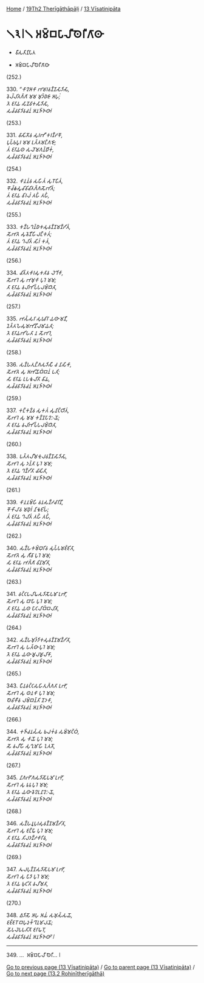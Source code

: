 
[Home](/) / [19Th2 Therīgāthāpāḷi](../../19Th2.md) / [13 Vīsatinipāta](../13.md)

# 𑁧𑁩𑁇𑁧 𑀅𑀫𑁆𑀩𑀧𑀸𑀮𑀻𑀣𑁂𑀭𑀻𑀕𑀸𑀣𑀸

* 𑀯𑀻𑀲𑀢𑀺𑀦𑀺𑀧𑀸𑀢

* 𑀅𑀫𑁆𑀩𑀧𑀸𑀮𑀻𑀣𑁂𑀭𑀻𑀕𑀸𑀣𑀸

(252.)

330\. _“𑀓𑀸𑀍𑀅𑀓𑀸 𑀪𑀫𑀭𑀯𑀡𑁆𑀡𑀲𑀸𑀤𑀺𑀲𑀸,_  
_𑀯𑁂𑀮𑁆𑀮𑀺𑀢𑀕𑁆𑀕𑀸 𑀫𑀫 𑀫𑀼𑀤𑁆𑀥𑀚𑀸 𑀅𑀳𑀼𑀁;_  
_𑀢𑁂 𑀚𑀭𑀸𑀬 𑀲𑀸𑀡𑀯𑀸𑀓𑀲𑀸𑀤𑀺𑀲𑀸,_  
_𑀲𑀘𑁆𑀘𑀯𑀸𑀤𑀺𑀯𑀘𑀦𑀁 𑀅𑀦𑀜𑁆𑀜𑀣𑀸𑁇_  


(253.)

331\. _𑀯𑀸𑀲𑀺𑀢𑁄𑀯 𑀲𑀼𑀭𑀪𑀻 𑀓𑀭𑀡𑁆𑀟𑀓𑁄,_  
_𑀧𑀼𑀧𑁆𑀨𑀧𑀽𑀭 𑀫𑀫 𑀉𑀢𑁆𑀢𑀫𑀗𑁆𑀕𑀚𑁄;_  
_𑀢𑀁 𑀚𑀭𑀸𑀬𑀣 𑀲𑀮𑁄𑀫𑀕𑀦𑁆𑀥𑀺𑀓𑀁,_  
_𑀲𑀘𑁆𑀘𑀯𑀸𑀤𑀺𑀯𑀘𑀦𑀁 𑀅𑀦𑀜𑁆𑀜𑀣𑀸𑁇_  


(254.)

332\. _𑀓𑀸𑀦𑀦𑀁𑀯 𑀲𑀳𑀺𑀢𑀁 𑀲𑀼𑀭𑁄𑀧𑀺𑀢𑀁,_  
_𑀓𑁄𑀘𑁆𑀙𑀲𑀽𑀘𑀺𑀯𑀺𑀘𑀺𑀢𑀕𑁆𑀕𑀲𑁄𑀪𑀺𑀢𑀁;_  
_𑀢𑀁 𑀚𑀭𑀸𑀬 𑀯𑀺𑀭𑀮𑀁 𑀢𑀳𑀺𑀁 𑀢𑀳𑀺𑀁,_  
_𑀲𑀘𑁆𑀘𑀯𑀸𑀤𑀺𑀯𑀘𑀦𑀁 𑀅𑀦𑀜𑁆𑀜𑀣𑀸𑁇_  


(255.)

333\. _𑀓𑀡𑁆𑀳𑀔𑀦𑁆𑀥𑀓𑀲𑀼𑀯𑀡𑁆𑀡𑀫𑀡𑁆𑀟𑀺𑀢𑀁,_  
_𑀲𑁄𑀪𑀢𑁂 𑀲𑀼𑀯𑁂𑀡𑀻𑀳𑀺𑀮𑀗𑁆𑀓𑀢𑀁;_  
_𑀢𑀁 𑀚𑀭𑀸𑀬 𑀔𑀮𑀺𑀢𑀁 𑀲𑀺𑀭𑀁 𑀓𑀢𑀁,_  
_𑀲𑀘𑁆𑀘𑀯𑀸𑀤𑀺𑀯𑀘𑀦𑀁 𑀅𑀦𑀜𑁆𑀜𑀣𑀸𑁇_  


(256.)

334\. _𑀘𑀺𑀢𑁆𑀢𑀓𑀸𑀭𑀲𑀼𑀓𑀢𑀸𑀯 𑀮𑁂𑀔𑀺𑀓𑀸,_  
_𑀲𑁄𑀪𑀭𑁂 𑀲𑀼 𑀪𑀫𑀼𑀓𑀸 𑀧𑀼𑀭𑁂 𑀫𑀫;_  
_𑀢𑀸 𑀚𑀭𑀸𑀬 𑀯𑀮𑀺𑀪𑀺𑀧𑁆𑀧𑀮𑀫𑁆𑀩𑀺𑀢𑀸,_  
_𑀲𑀘𑁆𑀘𑀯𑀸𑀤𑀺𑀯𑀘𑀦𑀁 𑀅𑀦𑀜𑁆𑀜𑀣𑀸𑁇_  


(257.)

335\. _𑀪𑀲𑁆𑀲𑀭𑀸 𑀲𑀼𑀭𑀼𑀘𑀺𑀭𑀸 𑀬𑀣𑀸 𑀫𑀡𑀻,_  
_𑀦𑁂𑀢𑁆𑀢𑀳𑁂𑀲𑀼𑀫𑀪𑀺𑀦𑀻𑀮𑀫𑀸𑀬𑀢𑀸;_  
_𑀢𑁂 𑀚𑀭𑀸𑀬𑀪𑀺𑀳𑀢𑀸 𑀦 𑀲𑁄𑀪𑀭𑁂,_  
_𑀲𑀘𑁆𑀘𑀯𑀸𑀤𑀺𑀯𑀘𑀦𑀁 𑀅𑀦𑀜𑁆𑀜𑀣𑀸𑁇_  


(258.)

336\. _𑀲𑀡𑁆𑀳𑀢𑀼𑀗𑁆𑀕𑀲𑀤𑀺𑀲𑀻 𑀘 𑀦𑀸𑀲𑀺𑀓𑀸,_  
_𑀲𑁄𑀪𑀢𑁂 𑀲𑀼 𑀅𑀪𑀺𑀬𑁄𑀩𑁆𑀩𑀦𑀁 𑀧𑀢𑀺;_  
_𑀲𑀸 𑀚𑀭𑀸𑀬 𑀉𑀧𑀓𑀽𑀮𑀺𑀢𑀸 𑀯𑀺𑀬,_  
_𑀲𑀘𑁆𑀘𑀯𑀸𑀤𑀺𑀯𑀘𑀦𑀁 𑀅𑀦𑀜𑁆𑀜𑀣𑀸𑁇_  


(259.)

337\. _𑀓𑀗𑁆𑀓𑀡𑀁𑀯 𑀲𑀼𑀓𑀢𑀁 𑀲𑀼𑀦𑀺𑀝𑁆𑀞𑀺𑀢𑀁,_  
_𑀲𑁄𑀪𑀭𑁂 𑀲𑀼 𑀫𑀫 𑀓𑀡𑁆𑀡𑀧𑀸𑀍𑀇𑀬𑁄;_  
_𑀢𑀸 𑀚𑀭𑀸𑀬 𑀯𑀮𑀺𑀪𑀺𑀧𑁆𑀧𑀮𑀫𑁆𑀩𑀺𑀢𑀸,_  
_𑀲𑀘𑁆𑀘𑀯𑀸𑀤𑀺𑀯𑀘𑀦𑀁 𑀅𑀦𑀜𑁆𑀜𑀣𑀸𑁇_  


(260.)

338\. _𑀧𑀢𑁆𑀢𑀮𑀻𑀫𑀓𑀼𑀮𑀯𑀡𑁆𑀡𑀲𑀸𑀤𑀺𑀲𑀸,_  
_𑀲𑁄𑀪𑀭𑁂 𑀲𑀼 𑀤𑀦𑁆𑀢𑀸 𑀧𑀼𑀭𑁂 𑀫𑀫;_  
_𑀢𑁂 𑀚𑀭𑀸𑀬 𑀔𑀡𑁆𑀟𑀺𑀢𑀸 𑀘𑀸𑀲𑀺𑀢𑀸,_  
_𑀲𑀘𑁆𑀘𑀯𑀸𑀤𑀺𑀯𑀘𑀦𑀁 𑀅𑀦𑀜𑁆𑀜𑀣𑀸𑁇_  


(261.)

339\. _𑀓𑀸𑀦𑀦𑀫𑁆𑀳𑀺 𑀯𑀦𑀲𑀡𑁆𑀟𑀘𑀸𑀭𑀺𑀦𑀻,_  
_𑀓𑁄𑀓𑀺𑀮𑀸𑀯 𑀫𑀥𑀼𑀭𑀁 𑀦𑀺𑀓𑀽𑀚𑀺𑀳𑀁;_  
_𑀢𑀁 𑀚𑀭𑀸𑀬 𑀔𑀮𑀺𑀢𑀁 𑀢𑀳𑀺𑀁 𑀢𑀳𑀺𑀁,_  
_𑀲𑀘𑁆𑀘𑀯𑀸𑀤𑀺𑀯𑀘𑀦𑀁 𑀅𑀦𑀜𑁆𑀜𑀣𑀸𑁇_  


(262.)

340\. _𑀲𑀡𑁆𑀳𑀓𑀫𑁆𑀩𑀼𑀭𑀺𑀯 𑀲𑀼𑀧𑁆𑀧𑀫𑀚𑁆𑀚𑀺𑀢𑀸,_  
_𑀲𑁄𑀪𑀢𑁂 𑀲𑀼 𑀕𑀻𑀯𑀸 𑀧𑀼𑀭𑁂 𑀫𑀫;_  
_𑀲𑀸 𑀚𑀭𑀸𑀬 𑀪𑀕𑁆𑀕𑀸 𑀯𑀺𑀦𑀸𑀫𑀺𑀢𑀸,_  
_𑀲𑀘𑁆𑀘𑀯𑀸𑀤𑀺𑀯𑀘𑀦𑀁 𑀅𑀦𑀜𑁆𑀜𑀣𑀸𑁇_  


(263.)

341\. _𑀯𑀝𑁆𑀝𑀧𑀮𑀺𑀖𑀲𑀤𑀺𑀲𑁄𑀧𑀫𑀸 𑀉𑀪𑁄,_  
_𑀲𑁄𑀪𑀭𑁂 𑀲𑀼 𑀩𑀸𑀳𑀸 𑀧𑀼𑀭𑁂 𑀫𑀫;_  
_𑀢𑀸 𑀚𑀭𑀸𑀬 𑀬𑀣 𑀧𑀸𑀝𑀮𑀺𑀩𑁆𑀩𑀮𑀺𑀢𑀸,_  
_𑀲𑀘𑁆𑀘𑀯𑀸𑀤𑀺𑀯𑀘𑀦𑀁 𑀅𑀦𑀜𑁆𑀜𑀣𑀸𑁇_  


(264.)

342\. _𑀲𑀡𑁆𑀳𑀫𑀼𑀤𑁆𑀤𑀺𑀓𑀲𑀼𑀯𑀡𑁆𑀡𑀫𑀡𑁆𑀟𑀺𑀢𑀸,_  
_𑀲𑁄𑀪𑀭𑁂 𑀲𑀼 𑀳𑀢𑁆𑀣𑀸 𑀧𑀼𑀭𑁂 𑀫𑀫;_  
_𑀢𑁂 𑀚𑀭𑀸𑀬 𑀬𑀣𑀸 𑀫𑀽𑀮𑀫𑀽𑀮𑀺𑀓𑀸,_  
_𑀲𑀘𑁆𑀘𑀯𑀸𑀤𑀺𑀯𑀘𑀦𑀁 𑀅𑀦𑀜𑁆𑀜𑀣𑀸𑁇_  


(265.)

343\. _𑀧𑀻𑀦𑀯𑀝𑁆𑀝𑀲𑀳𑀺𑀢𑀼𑀕𑁆𑀕𑀢𑀸 𑀉𑀪𑁄,_  
_𑀲𑁄𑀪𑀭𑁂 𑀲𑀼 𑀣𑀦𑀓𑀸 𑀧𑀼𑀭𑁂 𑀫𑀫;_  
_𑀣𑁂𑀯𑀺𑀓𑀻𑀯 𑀮𑀫𑁆𑀩𑀦𑁆𑀢𑀺 𑀦𑁄𑀤𑀓𑀸,_  
_𑀲𑀘𑁆𑀘𑀯𑀸𑀤𑀺𑀯𑀘𑀦𑀁 𑀅𑀦𑀜𑁆𑀜𑀣𑀸𑁇_  


(266.)

344\. _𑀓𑀜𑁆𑀘𑀦𑀲𑁆𑀲 𑀨𑀮𑀓𑀁𑀯 𑀲𑀫𑁆𑀫𑀝𑁆𑀞𑀁,_  
_𑀲𑁄𑀪𑀢𑁂 𑀲𑀼 𑀓𑀸𑀬𑁄 𑀧𑀼𑀭𑁂 𑀫𑀫;_  
_𑀲𑁄 𑀯𑀮𑀻𑀳𑀺 𑀲𑀼𑀔𑀼𑀫𑀸𑀳𑀺 𑀑𑀢𑀢𑁄,_  
_𑀲𑀘𑁆𑀘𑀯𑀸𑀤𑀺𑀯𑀘𑀦𑀁 𑀅𑀦𑀜𑁆𑀜𑀣𑀸𑁇_  


(267.)

345\. _𑀦𑀸𑀕𑀪𑁄𑀕𑀲𑀤𑀺𑀲𑁄𑀧𑀫𑀸 𑀉𑀪𑁄,_  
_𑀲𑁄𑀪𑀭𑁂 𑀲𑀼 𑀊𑀭𑀽 𑀧𑀼𑀭𑁂 𑀫𑀫;_  
_𑀢𑁂 𑀚𑀭𑀸𑀬 𑀬𑀣𑀸 𑀯𑁂𑀍𑀉𑀦𑀸𑀍𑀇𑀬𑁄,_  
_𑀲𑀘𑁆𑀘𑀯𑀸𑀤𑀺𑀯𑀘𑀦𑀁 𑀅𑀦𑀜𑁆𑀜𑀣𑀸𑁇_  


(268.)

346\. _𑀲𑀡𑁆𑀳𑀦𑀽𑀧𑀼𑀭𑀲𑀼𑀯𑀡𑁆𑀡𑀫𑀡𑁆𑀟𑀺𑀢𑀸,_  
_𑀲𑁄𑀪𑀭𑁂 𑀲𑀼 𑀚𑀗𑁆𑀖𑀸 𑀧𑀼𑀭𑁂 𑀫𑀫;_  
_𑀢𑀸 𑀚𑀭𑀸𑀬 𑀢𑀺𑀮𑀤𑀡𑁆𑀟𑀓𑀸𑀭𑀺𑀯,_  
_𑀲𑀘𑁆𑀘𑀯𑀸𑀤𑀺𑀯𑀘𑀦𑀁 𑀅𑀦𑀜𑁆𑀜𑀣𑀸𑁇_  


(269.)

347\. _𑀢𑀽𑀮𑀧𑀼𑀡𑁆𑀡𑀲𑀤𑀺𑀲𑁄𑀧𑀫𑀸 𑀉𑀪𑁄,_  
_𑀲𑁄𑀪𑀭𑁂 𑀲𑀼 𑀧𑀸𑀤𑀸 𑀧𑀼𑀭𑁂 𑀫𑀫;_  
_𑀢𑁂 𑀚𑀭𑀸𑀬 𑀨𑀼𑀝𑀺𑀢𑀸 𑀯𑀮𑀻𑀫𑀢𑀸,_  
_𑀲𑀘𑁆𑀘𑀯𑀸𑀤𑀺𑀯𑀘𑀦𑀁 𑀅𑀦𑀜𑁆𑀜𑀣𑀸𑁇_  


(270.)

348\. _𑀏𑀤𑀺𑀲𑁄 𑀅𑀳𑀼 𑀅𑀬𑀁 𑀲𑀫𑀼𑀲𑁆𑀲𑀬𑁄,_  
_𑀚𑀚𑁆𑀚𑀭𑁄 𑀩𑀳𑀼𑀤𑀼𑀓𑁆𑀔𑀸𑀦𑀫𑀸𑀮𑀬𑁄;_  
_𑀲𑁄𑀧𑀮𑁂𑀧𑀧𑀢𑀺𑀢𑁄 𑀚𑀭𑀸𑀖𑀭𑁄,_  
_𑀲𑀘𑁆𑀘𑀯𑀸𑀤𑀺𑀯𑀘𑀦𑀁 𑀅𑀦𑀜𑁆𑀜𑀣𑀸”𑁇_  


---

349\. …  𑀅𑀫𑁆𑀩𑀧𑀸𑀮𑀻 𑀣𑁂𑀭𑀻… 𑁇



[Go to previous page (13 Vīsatinipāta)](../13.md) / [Go to parent page (13 Vīsatinipāta)](../13.md) / [Go to next page (13.2 Rohinītherīgāthā)](13.2.md)


